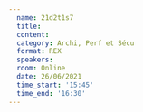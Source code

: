 ```yaml
---
  name: 21d2t1s7
  title: 
  content:
  category: Archi, Perf et Sécu
  format: REX
  speakers: 
  room: Online
  date: 26/06/2021
  time_start: '15:45'
  time_end: '16:30'
---
```

